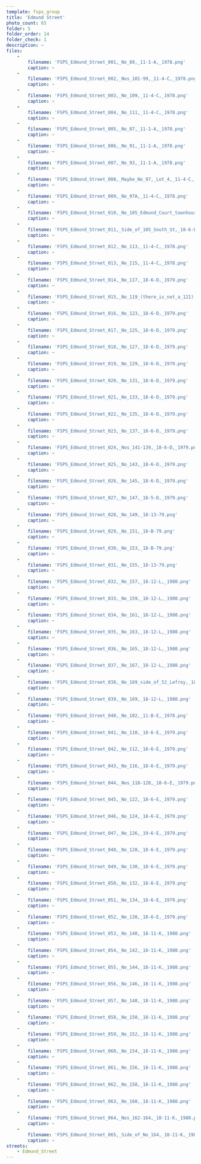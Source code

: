 ```yaml
---
template: fsps_group
title: 'Edmund Street'
photo_count: 65
folder: 5
folder_order: 14
folder_check: 1
description: ~
files:
    -
        filename: 'FSPS_Edmund_Street_001,_No_89,_11-1-A,_1978.png'
        caption: ~
    -
        filename: 'FSPS_Edmund_Street_002,_Nos_101-99,_11-4-C,_1978.png'
        caption: ~
    -
        filename: 'FSPS_Edmund_Street_003,_No_109,_11-4-C,_1978.png'
        caption: ~
    -
        filename: 'FSPS_Edmund_Street_004,_No_111,_11-4-C,_1978.png'
        caption: ~
    -
        filename: 'FSPS_Edmund_Street_005,_No_87,_11-1-A,_1978.png'
        caption: ~
    -
        filename: 'FSPS_Edmund_Street_006,_No_91,_11-1-A,_1978.png'
        caption: ~
    -
        filename: 'FSPS_Edmund_Street_007,_No_93,_11-1-A,_1978.png'
        caption: ~
    -
        filename: 'FSPS_Edmund_Street_008,_Maybe_No_97,_Lot_4,_11-4-C,_1978.png'
        caption: ~
    -
        filename: 'FSPS_Edmund_Street_009,_No_97A,_11-4-C,_1978.png'
        caption: ~
    -
        filename: 'FSPS_Edmund_Street_010,_No_105_Edmund_Court_townhouses,_11-4-C,_1978.png'
        caption: ~
    -
        filename: 'FSPS_Edmund_Street_011,_Side_of_105_South_St,_18-6-D,_1979.png'
        caption: ~
    -
        filename: 'FSPS_Edmund_Street_012,_No_113,_11-4-C,_1978.png'
        caption: ~
    -
        filename: 'FSPS_Edmund_Street_013,_No_115,_11-4-C,_1978.png'
        caption: ~
    -
        filename: 'FSPS_Edmund_Street_014,_No_117,_18-6-D,_1979.png'
        caption: ~
    -
        filename: 'FSPS_Edmund_Street_015,_No_119_(there_is_not_a_121),_18-6-D,_1979.png'
        caption: ~
    -
        filename: 'FSPS_Edmund_Street_016,_No_123,_18-6-D,_1979.png'
        caption: ~
    -
        filename: 'FSPS_Edmund_Street_017,_No_125,_18-6-D,_1979.png'
        caption: ~
    -
        filename: 'FSPS_Edmund_Street_018,_No_127,_18-6-D,_1979.png'
        caption: ~
    -
        filename: 'FSPS_Edmund_Street_019,_No_129,_18-6-D,_1979.png'
        caption: ~
    -
        filename: 'FSPS_Edmund_Street_020,_No_131,_18-6-D,_1979.png'
        caption: ~
    -
        filename: 'FSPS_Edmund_Street_021,_No_133,_18-6-D,_1979.png'
        caption: ~
    -
        filename: 'FSPS_Edmund_Street_022,_No_135,_18-6-D,_1979.png'
        caption: ~
    -
        filename: 'FSPS_Edmund_Street_023,_No_137,_18-6-D,_1979.png'
        caption: ~
    -
        filename: 'FSPS_Edmund_Street_024,_Nos_141-139,_18-6-D,_1979.png'
        caption: ~
    -
        filename: 'FSPS_Edmund_Street_025,_No_143,_18-6-D,_1979.png'
        caption: ~
    -
        filename: 'FSPS_Edmund_Street_026,_No_145,_18-6-D,_1979.png'
        caption: ~
    -
        filename: 'FSPS_Edmund_Street_027,_No_147,_18-5-D,_1979.png'
        caption: ~
    -
        filename: 'FSPS_Edmund_Street_028,_No_149,_18-13-79.png'
        caption: ~
    -
        filename: 'FSPS_Edmund_Street_029,_No_151,_18-B-79.png'
        caption: ~
    -
        filename: 'FSPS_Edmund_Street_030,_No_153,_18-B-79.png'
        caption: ~
    -
        filename: 'FSPS_Edmund_Street_031,_No_155,_18-13-79.png'
        caption: ~
    -
        filename: 'FSPS_Edmund_Street_032,_No_157,_18-12-L,_1980.png'
        caption: ~
    -
        filename: 'FSPS_Edmund_Street_033,_No_159,_18-12-L,_1980.png'
        caption: ~
    -
        filename: 'FSPS_Edmund_Street_034,_No_161,_18-12-L,_1980.png'
        caption: ~
    -
        filename: 'FSPS_Edmund_Street_035,_No_163,_18-12-L,_1980.png'
        caption: ~
    -
        filename: 'FSPS_Edmund_Street_036,_No_165,_18-12-L,_1980.png'
        caption: ~
    -
        filename: 'FSPS_Edmund_Street_037,_No_167,_18-12-L,_1980.png'
        caption: ~
    -
        filename: 'FSPS_Edmund_Street_038,_No_169_side_of_52_Lefroy,_18-12-L,_1980.png'
        caption: ~
    -
        filename: 'FSPS_Edmund_Street_039,_No_169,_18-12-L,_1980.png'
        caption: ~
    -
        filename: 'FSPS_Edmund_Street_040,_No_102,_11-B-E,_1978.png'
        caption: ~
    -
        filename: 'FSPS_Edmund_Street_041,_No_110,_18-6-E,_1979.png'
        caption: ~
    -
        filename: 'FSPS_Edmund_Street_042,_No_112,_18-6-E,_1979.png'
        caption: ~
    -
        filename: 'FSPS_Edmund_Street_043,_No_116,_18-6-E,_1979.png'
        caption: ~
    -
        filename: 'FSPS_Edmund_Street_044,_Nos_118-120,_18-6-E,_1979.png'
        caption: ~
    -
        filename: 'FSPS_Edmund_Street_045,_No_122,_18-6-E,_1979.png'
        caption: ~
    -
        filename: 'FSPS_Edmund_Street_046,_No_124,_18-6-E,_1979.png'
        caption: ~
    -
        filename: 'FSPS_Edmund_Street_047,_No_126,_19-6-E,_1979.png'
        caption: ~
    -
        filename: 'FSPS_Edmund_Street_048,_No_128,_18-6-E,_1979.png'
        caption: ~
    -
        filename: 'FSPS_Edmund_Street_049,_No_130,_18-6-E,_1979.png'
        caption: ~
    -
        filename: 'FSPS_Edmund_Street_050,_No_132,_18-6-E,_1979.png'
        caption: ~
    -
        filename: 'FSPS_Edmund_Street_051,_No_134,_18-6-E,_1979.png'
        caption: ~
    -
        filename: 'FSPS_Edmund_Street_052,_No_138,_18-6-E,_1979.png'
        caption: ~
    -
        filename: 'FSPS_Edmund_Street_053,_No_140,_18-11-K,_1980.png'
        caption: ~
    -
        filename: 'FSPS_Edmund_Street_054,_No_142,_18-11-K,_1980.png'
        caption: ~
    -
        filename: 'FSPS_Edmund_Street_055,_No_144,_18-11-K,_1980.png'
        caption: ~
    -
        filename: 'FSPS_Edmund_Street_056,_No_146,_18-11-K,_1980.png'
        caption: ~
    -
        filename: 'FSPS_Edmund_Street_057,_No_148,_18-11-K,_1980.png'
        caption: ~
    -
        filename: 'FSPS_Edmund_Street_058,_No_150,_18-11-K,_1980.png'
        caption: ~
    -
        filename: 'FSPS_Edmund_Street_059,_No_152,_18-11-K,_1980.png'
        caption: ~
    -
        filename: 'FSPS_Edmund_Street_060,_No_154,_18-11-K,_1980.png'
        caption: ~
    -
        filename: 'FSPS_Edmund_Street_061,_No_156,_18-11-K,_1980.png'
        caption: ~
    -
        filename: 'FSPS_Edmund_Street_062,_No_158,_18-11-K,_1980.png'
        caption: ~
    -
        filename: 'FSPS_Edmund_Street_063,_No_160,_18-11-K,_1980.png'
        caption: ~
    -
        filename: 'FSPS_Edmund_Street_064,_Nos_162-164,_18-11-K,_1980.png'
        caption: ~
    -
        filename: 'FSPS_Edmund_Street_065,_Side_of_No_164,_18-11-K,_1980.png'
        caption: ~
streets:
    - Edmund_Street
---
```

